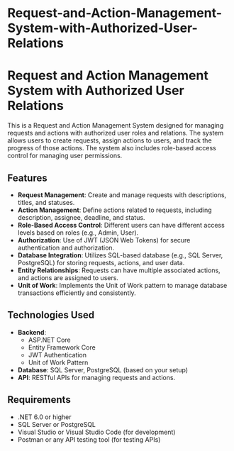 # Request-and-Action-Management-System-with-Authorized-User-Relations
# Request and Action Management System with Authorized User Relations

This is a Request and Action Management System designed for managing requests and actions with authorized user roles and relations. The system allows users to create requests, assign actions to users, and track the progress of those actions. The system also includes role-based access control for managing user permissions.

## Features

- **Request Management**: Create and manage requests with descriptions, titles, and statuses.
- **Action Management**: Define actions related to requests, including description, assignee, deadline, and status.
- **Role-Based Access Control**: Different users can have different access levels based on roles (e.g., Admin, User).
- **Authorization**: Use of JWT (JSON Web Tokens) for secure authentication and authorization.
- **Database Integration**: Utilizes SQL-based database (e.g., SQL Server, PostgreSQL) for storing requests, actions, and user data.
- **Entity Relationships**: Requests can have multiple associated actions, and actions are assigned to users.
- **Unit of Work**: Implements the Unit of Work pattern to manage database transactions efficiently and consistently.

## Technologies Used

- **Backend**: 
  - ASP.NET Core
  - Entity Framework Core
  - JWT Authentication
  - Unit of Work Pattern
- **Database**: SQL Server, PostgreSQL (based on your setup)
- **API**: RESTful APIs for managing requests and actions.

## Requirements

- .NET 6.0 or higher
- SQL Server or PostgreSQL
- Visual Studio or Visual Studio Code (for development)
- Postman or any API testing tool (for testing APIs)


